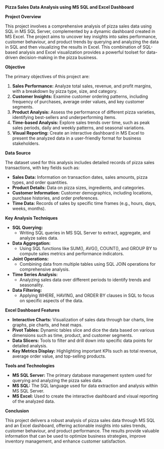 ﻿**Pizza Sales Data Analysis using MS SQL and Excel Dashboard**

**Project Overview**

This project involves a comprehensive analysis of pizza sales data using SQL in MS SQL Server, complemented by a dynamic dashboard created in MS Excel. The project aims to uncover key insights into sales performance, customer behaviour, and product trends by querying and analyzing the data in SQL and then visualizing the results in Excel. This combination of SQL-based analysis and Excel visualization provides a powerful toolset for data-driven decision-making in the pizza business.

**Objective**

The primary objectives of this project are:

1. **Sales Performance:** Analyze total sales, revenue, and profit margins, with a breakdown by pizza type, size, and category.
1. **Customer Insights:** Examine customer ordering patterns, including frequency of purchases, average order values, and key customer segments.
1. **Product Analysis:** Assess the performance of different pizza varieties, identifying best-sellers and underperforming items.
1. **Time-based Analysis:** Explore sales trends over time, such as peak sales periods, daily and weekly patterns, and seasonal variations.
1. **Visual Reporting:** Create an interactive dashboard in MS Excel to present the analyzed data in a user-friendly format for business stakeholders.

**Data Source**

The dataset used for this analysis includes detailed records of pizza sales transactions, with key fields such as:

- **Sales Data:** Information on transaction dates, sales amounts, pizza types, and order quantities.
- **Product Details:** Data on pizza sizes, ingredients, and categories.
- **Customer Information:** Customer demographics, including locations, purchase histories, and order preferences.
- **Time Data:** Records of sales by specific time frames (e.g., hours, days, weeks, months).

**Key Analysis Techniques**

- **SQL Querying:**
  - Writing SQL queries in MS SQL Server to extract, aggregate, and analyze sales data.
- **Data Aggregation:**
  - Using SQL functions like SUM(), AVG(), COUNT(), and GROUP BY to compute sales metrics and performance indicators.
- **Joint Operations:**
  - Combining data from multiple tables using SQL JOIN operations for comprehensive analysis.
- **Time Series Analysis:**
  - Analyzing sales data over different periods to identify trends and seasonality.
- **Data Filtering:**
  - Applying WHERE, HAVING, and ORDER BY clauses in SQL to focus on specific aspects of the data.

**Excel Dashboard Features**

- **Interactive Charts:** Visualization of sales data through bar charts, line graphs, pie charts, and heat maps.
- **Pivot Tables:** Dynamic tables slice and dice the data based on various dimensions such as time, product, and customer segments.
- **Data Slicers:** Tools to filter and drill down into specific data points for detailed analysis.
- **Key Metrics Display:** Highlighting important KPIs such as total revenue, average order value, and top-selling products.

**Tools and Technologies**

- **MS SQL Server:** The primary database management system used for querying and analyzing the pizza sales data.
- **MS SQL:** The SQL language used for data extraction and analysis within MS SQL Server.
- **MS Excel:** Used to create the interactive dashboard and visual reporting of the analyzed data.

**Conclusion**

This project delivers a robust analysis of pizza sales data through MS SQL and an Excel dashboard, offering actionable insights into sales trends, customer behaviour, and product performance. The results provide valuable information that can be used to optimize business strategies, improve inventory management, and enhance customer satisfaction.

